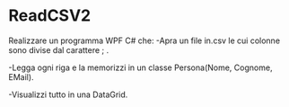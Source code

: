 # ReadCSV2


Realizzare un programma WPF C# che:
-Apra un file in.csv le cui colonne sono divise dal carattere ; .

-Legga ogni riga e la memorizzi in un classe Persona(Nome, Cognome, EMail).

-Visualizzi tutto in una DataGrid.

